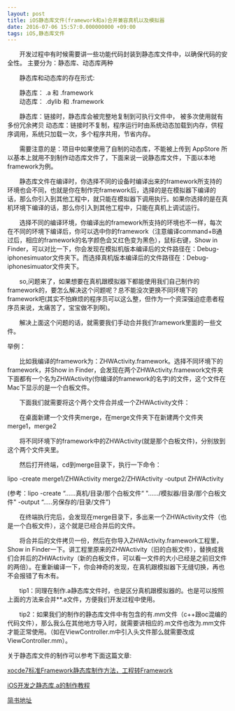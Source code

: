 ```yaml
---
layout: post
title: iOS静态库文件(framework和a)合并兼容真机以及模拟器
date: 2016-07-06 15:57:0.000000000 +09:00
tags: iOS,静态库文件
---
```


&#160; &#160; &#160; &#160;开发过程中有时候需要讲一些功能代码封装到静态库文件中，以确保代码的安全性。
主要分为：静态库、动态库两种

&#160; &#160; &#160; &#160;静态库和动态库的存在形式:

&#160; &#160; &#160; &#160;静态库： .a 和 .framework   
&#160; &#160; &#160; &#160;动态库： .dylib 和 .framework

&#160; &#160; &#160; &#160;静态库：链接时，静态库会被完整地复制到可执行文件中， 被多次使用就有多份冗余拷贝
动态库：链接时不复制，程序运行时由系统动态加载到内存，供程序调用，系统只加载一次，多个程序共用，节省内存。

&#160; &#160; &#160; &#160;需要注意的是：项目中如果使用了自制的动态库，不能被上传到 AppStore
所以基本上就用不到制作动态库文件了，下面来说一说静态库文件，下面以本地framework为例。

&#160; &#160; &#160; &#160;静态库文件在编译时，你选择不同的设备时编译出来的framework所支持的环境也会不同，也就是你在制作完framework后，选择的是在模拟器下编译的话，那么你引入到其他工程中，就只能在模拟器下调用执行。如果你选择的是在真机环境下编译的话，那么你引入到其他工程中，只能在真机上调试运行。

&#160; &#160; &#160; &#160;选择不同的编译环境，你编译出的framework所支持的环境也不一样，每次在不同的环境下编译后，你可以选中你的framework（注意编译command+B通过后，相应的framework的名字颜色会又红色变为黑色），鼠标右键，Show in Finder，可以对比一下，你会发现在模拟机版本编译后的文件路径在：Debug-iphonesimuator文件夹下。而选择真机版本编译后的文件路径在：Debug-iphonesimuator文件夹下。

&#160; &#160; &#160; &#160;so,问题来了，如果想要在真机跟模拟器下都能使用我们自己制作的framework的，要怎么解决这个问题呢？总不能没次更换不同环境下的framework吧(其实不怕麻烦的程序员可以这么整，但作为一个资深强迫症患者程序员来说，太痛苦了，宝宝做不到啊)。

&#160; &#160; &#160; &#160;解决上面这个问题的话，就需要我们手动合并我们framework里面的一些文件。

举例：

&#160; &#160; &#160; &#160;比如我编译的framework为：ZHWActivity.framework。选择不同环境下的framework，并Show in Finder，会发现在两个ZHWActivity.framework文件夹下面都有一个名为ZHWActivity(你编译的framework的名字)的文件，这个文件在Mac下显示的是一个白板文件。

&#160; &#160; &#160; &#160;下面我们就需要将这个两个文件合并成一个ZHWActivity文件：

&#160; &#160; &#160; &#160;在桌面新建一个文件夹merge，在merge文件夹下在新建两个文件夹merge1，merge2

&#160; &#160; &#160; &#160;将不同环境下的framework中的ZHWActivity(就是那个白板文件)，分别放到这个两个文件夹里。

&#160; &#160; &#160; &#160;然后打开终端，cd到merge目录下，执行一下命令：

lipo -create merge1/ZHWActivity merge2/ZHWActivity -output ZHWActivity

(参考：lipo -create “……真机/目录/那个白板文件“ "……/模拟器/目录/那个白板文件" -output “…..另保存的/目录/文件”)

&#160; &#160; &#160; &#160;在终端执行完后，会发现在merge目录下，多出来一个ZHWActivity文件（也是一个白板文件），这个就是已经合并后的文件。

&#160; &#160; &#160; &#160;将合并后的文件拷贝一份，然后在你导入ZHWActivity.framework工程里，Show in Finder一下。讲工程里原来的ZHWActivity（旧的白板文件），替换成我们合并后的ZHWActivity（新的白板文件，可以看一文件的大小已经是之前旧文件的两倍）。在重新编译一下，你会神奇的发现，在真机跟模拟器下无缝切换，再也不会报错了有木有。

&#160; &#160; &#160; &#160;tip1：同理在制作.a静态库文件时，也是区分真机跟模拟器的。也是可以按照上面的方法来合并**.a文件，方便我们开发过程中使用。

&#160; &#160; &#160; &#160;tip2：如果我们的制作的静态库文件中有包含的有.mm文件（c++跟oc混编的代码文件），那么我么在其他地方导入时，就需要讲相应的.m文件也改为.mm文件才能正常使用。（如在ViewController.m中引入头文件那么就需要改成ViewController.mm）。

关于静态库文件的制作可以参考下面这篇文章:

[xocde7标准Framework静态库制作方法，工程转Framework](http://www.jianshu.com/p/fa44be96f423)

[iOS开发之静态库.a的制作教程](http://www.cocoachina.com/ios/20150226/11182.html)

[简书地址](http://www.jianshu.com/p/a80ae93a70b1)